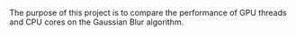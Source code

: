 The purpose of this project is to compare the performance of GPU threads and CPU cores on the Gaussian Blur algorithm.
